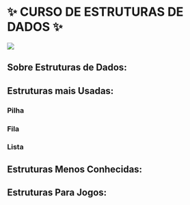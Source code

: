# ✨ CURSO DE ESTRUTURAS DE DADOS ✨

![](https://media2.giphy.com/media/10UeedrT5MIfPG/giphy.gif?cid=790b76116e1c5546606dea60439728438426f53e58c8d90a&rid=giphy.gif&ct=g)



## Sobre Estruturas de Dados:

## Estruturas mais Usadas:

### Pilha

### Fila

### Lista



## Estruturas Menos Conhecidas:

## Estruturas Para Jogos:

